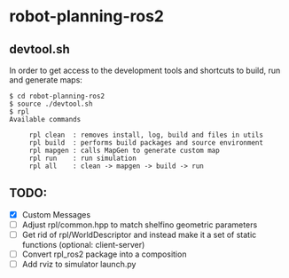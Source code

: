 # robot-planning-ros2

## devtool.sh
In order to get access to the development tools and shortcuts to build, run and generate maps:

```console
$ cd robot-planning-ros2
$ source ./devtool.sh
$ rpl
Available commands

	 rpl clean  : removes install, log, build and files in utils
	 rpl build  : performs build packages and source environment
	 rpl mapgen : calls MapGen to generate custom map
	 rpl run    : run simulation
	 rpl all    : clean -> mapgen -> build -> run
```

## TODO:

- [x] Custom Messages
- [ ] Adjust rpl/common.hpp to match shelfino geometric parameters
- [ ] Get rid of rpl/WorldDescriptor and instead make it a set of static functions (optional: client-server)
- [ ] Convert rpl_ros2 package into a composition
- [ ] Add rviz to simulator launch.py
